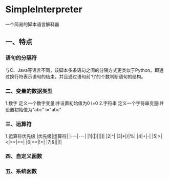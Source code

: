 # SimpleInterpreter
一个简易的脚本语言解释器
## 一、特点
### 语句的分隔符
与C、Java等语言不同，该脚本多条语句之间的分隔方式更类似于Python。即通过换行符表示语句的结束，并且通过语句前'\t'的个数判断语句的结构。
### 二、变量的数据类型
1.数字
定义一个数字变量i并设置初始值为0
i=0
2.字符串
定义一个字符串变量i并设置初始值为"abc"
i="abc"
### 三、运算符
1.运算符优先级
|优先级|运算符|
|---|---|
|1|\(|\)|\[|\]|
|2|^|
|3|*|/|%|
|4|\+|\-|
|5|>|<|>=|<=|
|6|==|!=|
|7|&|\||\!|
### 四、自定义函数
### 五、系统函数
